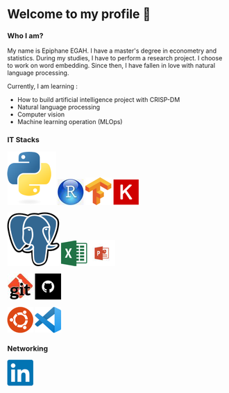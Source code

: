 # Welcome to my profile 👋
### Who I am?
My name is Epiphane EGAH. I have a master's degree in econometry and statistics. During my studies, I have to perform a research project. I choose to work on word embedding. Since then, I have fallen in love with natural language processing.

Currently, I am learning :
- How to build artificial intelligence project with CRISP-DM
- Natural language processing 
- Computer vision 
- Machine learning operation (MLOps)

### IT Stacks
 ![Alt text](img/Python.svg)  ![Alt text](img/R.jpeg) ![Alt text](img/Tensorflow_logo.svg.png) ![Alt text](img/Keras.png) 

 
 ![Alt text](img/Postgresql.svg) ![Alt text](img/excel.png) ![Alt text](img/powerpoint.jpeg)
 
 ![Alt text](img/git.jpeg) ![Alt text](img/github.png) 

 ![Alt text](img/ubuntu.png) ![Alt text](img/vsc.png)
 
 ### Networking
 [![all text](img/in.png)](https://www.linkedin.com/in/egahepiphane/)

 <!--### STACKS I WANT TO LEARN--
